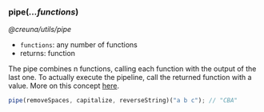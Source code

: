 ### pipe(_...functions_)

_@creuna/utils/pipe_

* `functions`: any number of functions
* returns: function

The pipe combines n functions, calling each function with the output of the last one. To actually execute the pipeline, call the returned function with a value. More on this concept [here](https://medium.com/front-end-weekly/pipe-and-compose-in-javascript-5b04004ac937).

```js
pipe(removeSpaces, capitalize, reverseString)("a b c"); // "CBA"
```
